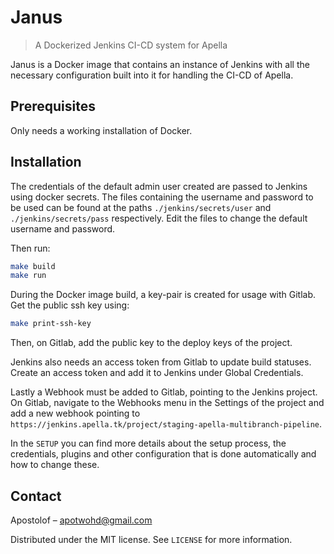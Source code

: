 # Janus
> A Dockerized Jenkins CI-CD system for Apella

Janus is a Docker image that contains an instance of Jenkins with all the necessary configuration built into it for
handling the CI-CD of Apella.

## Prerequisites

Only needs a working installation of Docker. 

## Installation

The credentials of the default admin user created are passed to Jenkins using docker secrets. The files containing the
username and password to be used can be found at the paths `./jenkins/secrets/user` and `./jenkins/secrets/pass`
respectively. Edit the files to change the default username and password.

Then run:

```sh
make build
make run
```

During the Docker image build, a key-pair is created for usage with Gitlab. Get the public ssh key using:

```sh
make print-ssh-key
```

Then, on Gitlab, add the public key to the deploy keys of the project.

Jenkins also needs an access token from Gitlab to update build statuses. Create an access token and add it to Jenkins
under Global Credentials.

Lastly a Webhook must be added to Gitlab, pointing to the Jenkins project. On Gitlab, navigate to the Webhooks menu in
the Settings of the project and add a new webhook pointing to
`https://jenkins.apella.tk/project/staging-apella-multibranch-pipeline`.

In the `SETUP` you can find more details about the setup process, the credentials, plugins and other configuration that
is done automatically and how to change these.

## Contact

Apostolof – apotwohd@gmail.com

Distributed under the MIT license. See ``LICENSE`` for more information.
